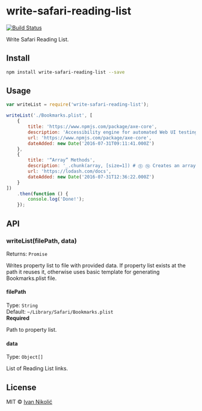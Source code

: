 # write-safari-reading-list

[![Build Status][ci-img]][ci]

Write Safari Reading List.

## Install

```sh
npm install write-safari-reading-list --save
```

## Usage

```js
var writeList = require('write-safari-reading-list');

writeList('./Bookmarks.plist', [
	{
		title: 'https://www.npmjs.com/package/axe-core',
		description: 'Accessibility engine for automated Web UI testing',
		url: 'https://www.npmjs.com/package/axe-core',
		dateAdded: new Date('2016-07-31T09:11:41.000Z')
	},
	{
		title: '“Array” Methods',
		description: '_.chunk(array, [size=1]) # Ⓢ Ⓝ Creates an array of elements ...',
		url: 'https://lodash.com/docs',
		dateAdded: new Date('2016-07-31T12:36:22.000Z')
	}
])
	.then(function () {
		console.log('Done!');
	});
```

## API

### writeList(filePath, data)

Returns: `Promise`

Writes property list to file with provided data. If property list exists at the path it reuses it, otherwise uses basic template for generating Bookmarks.plist file.

#### filePath

Type: `String`  
Default: `~/Library/Safari/Bookmarks.plist`  
**Required**

Path to property list.

#### data

Type: `Object[]`

List of Reading List links.

## License

MIT © [Ivan Nikolić](http://ivannikolic.com)

[ci]: https://travis-ci.org/niksy/write-safari-reading-list
[ci-img]: https://img.shields.io/travis/niksy/write-safari-reading-list.svg

